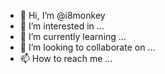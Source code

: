 - 👋 Hi, I’m @i8monkey
- 👀 I’m interested in ...
- 🌱 I’m currently learning ...
- 💞️ I’m looking to collaborate on ...
- 📫 How to reach me ...

<!---
i8monkey/i8monkey is a ✨ special ✨ repository because its `README.md` (this file) appears on your GitHub profile.
You can click the Preview link to take a look at your changes.
--->
